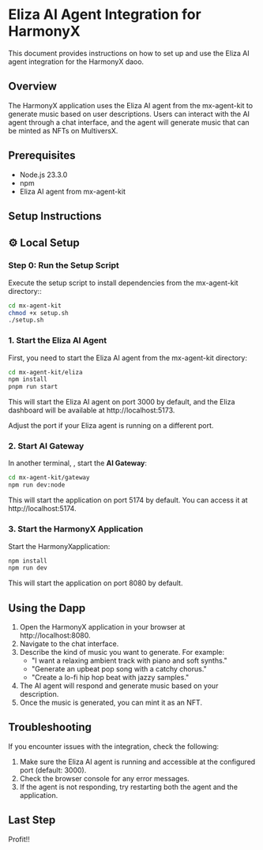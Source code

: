 # Eliza AI Agent Integration for HarmonyX

This document provides instructions on how to set up and use the Eliza AI agent integration for the HarmonyX daoo.

## Overview

The HarmonyX application uses the Eliza AI agent from the mx-agent-kit to generate music based on user descriptions. Users can interact with the AI agent through a chat interface, and the agent will generate music that can be minted as NFTs on MultiversX.

## Prerequisites

- Node.js 23.3.0
- npm
- Eliza AI agent from mx-agent-kit

## Setup Instructions

## ⚙️ Local Setup  

### Step 0: Run the Setup Script  
Execute the setup script to install dependencies from the mx-agent-kit directory::  
```sh
cd mx-agent-kit
chmod +x setup.sh
./setup.sh
```


### 1. Start the Eliza AI Agent

First, you need to start the Eliza AI agent from the mx-agent-kit directory:

```bash
cd mx-agent-kit/eliza
npm install
pnpm run start
```

This will start the Eliza AI agent on port 3000 by default, and the Eliza dashboard will be available at http://localhost:5173.

Adjust the port if your Eliza agent is running on a different port.

### 2. Start AI Gateway

In another terminal, , start the **AI Gateway**:  
```sh
cd mx-agent-kit/gateway
npm run dev:node
```
This will start the application on port 5174 by default. You can access it at http://localhost:5174.

### 3. Start the HarmonyX Application

Start the HarmonyXapplication:

```bash
npm install
npm run dev
```

This will start the application on port 8080 by default.

## Using the Dapp

1. Open the HarmonyX application in your browser at http://localhost:8080.
2. Navigate to the chat interface.
3. Describe the kind of music you want to generate. For example:
   - "I want a relaxing ambient track with piano and soft synths."
   - "Generate an upbeat pop song with a catchy chorus."
   - "Create a lo-fi hip hop beat with jazzy samples."
4. The AI agent will respond and generate music based on your description.
5. Once the music is generated, you can mint it as an NFT.

## Troubleshooting

If you encounter issues with the integration, check the following:

1. Make sure the Eliza AI agent is running and accessible at the configured port (default: 3000).
2. Check the browser console for any error messages.
3. If the agent is not responding, try restarting both the agent and the application.

## Last Step

Profit!!